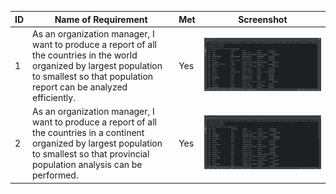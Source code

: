 | ID | Name of Requirement | Met | Screenshot |
|----|---------------------|-----|------------|
| 1  | As an organization manager, I want to produce a report of all the countries in the world organized by largest population to smallest so that population report can be analyzed efficiently. | Yes | <img src="images/issue01.PNG"> |
| 2  | As an organization manager, I want to produce a report of all the countries in a continent organized by largest population to smallest so that provincial population analysis can be performed. | Yes | <img src="images/issue02.PNG"> |
